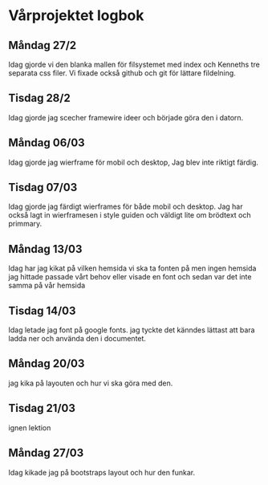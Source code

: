 # Vårprojektet logbok

## **Måndag 27/2** 
Idag gjorde vi den blanka mallen för filsystemet med index och Kenneths tre separata css filer. Vi fixade också github och git för lättare fildelning.


## **Tisdag 28/2**

Idag gjorde jag scecher framewire ideer och började göra den i datorn. 


## **Måndag 06/03**

Idag gjorde jag wierframe för mobil och desktop, Jag blev inte riktigt färdig.

## **Tisdag 07/03**

Idag gjorde jag färdigt wierframes för både mobil och desktop. Jag har också lagt in wierframesen i style guiden och väldigt lite om brödtext och primmary.

## **Måndag 13/03**

Idag har jag kikat på vilken hemsida vi ska ta fonten på men ingen hemsida jag hittade passade vårt behov eller visade en font och sedan var det inte samma på vår hemsida

## **Tisdag 14/03**

Idag letade jag font på google fonts. jag tyckte  det känndes lättast att bara ladda ner och använda den i documentet.

## **Måndag 20/03**

jag kika på layouten och hur vi ska göra med den.

## **Tisdag 21/03**

ignen lektion

## **Måndag 27/03**

Idag kikade jag på bootstraps layout och hur den funkar.